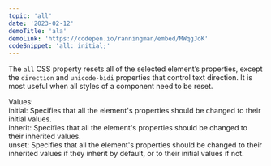 ```yaml
---
topic: 'all'
date: '2023-02-12'
demoTitle: 'ala'
demoLink: 'https://codepen.io/ranningman/embed/MWqgJoK'
codeSnippet: 'all: initial;'
---
```

The `all` CSS property resets all of the selected element’s properties, except the `direction` and `unicode-bidi` properties that control text direction. It is most useful when all styles of a component need to be reset.

Values:  
initial: Specifies that all the element's properties should be changed to their initial values.  
inherit: Specifies that all the element's properties should be changed to their inherited values.  
unset: Specifies that all the element's properties should be changed to their inherited values if they inherit by default, or to their initial values if not.

